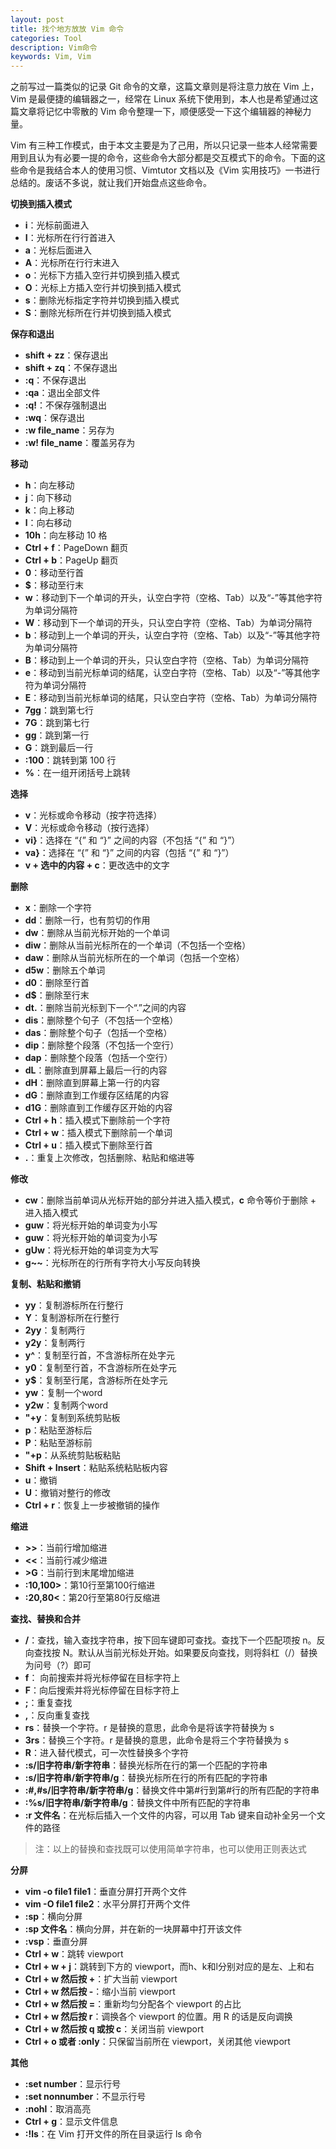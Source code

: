 ```yaml
---
layout: post
title: 找个地方放放 Vim 命令
categories: Tool
description: Vim命令
keywords: Vim, Vim
---
```


之前写过一篇类似的记录 Git 命令的文章，这篇文章则是将注意力放在 Vim 上，Vim 是最便捷的编辑器之一，经常在 Linux 系统下使用到，本人也是希望通过这篇文章将记忆中零散的 Vim 命令整理一下，顺便感受一下这个编辑器的神秘力量。

Vim 有三种工作模式，由于本文主要是为了己用，所以只记录一些本人经常需要用到且认为有必要一提的命令，这些命令大部分都是交互模式下的命令。下面的这些命令是我结合本人的使用习惯、Vimtutor 文档以及《Vim 实用技巧》一书进行总结的。废话不多说，就让我们开始盘点这些命令。

**切换到插入模式**

- **i**：光标前面进入
- **I**：光标所在行行首进入
- **a**：光标后面进入
- **A**：光标所在行行末进入
- **o**：光标下方插入空行并切换到插入模式
- **O**：光标上方插入空行并切换到插入模式
- **s**：删除光标指定字符并切换到插入模式
- **S**：删除光标所在行并切换到插入模式

**保存和退出**

- **shift + zz**：保存退出
- **shift + zq**：不保存退出
- **:q**：不保存退出
- **:qa**：退出全部文件
- **:q!**：不保存强制退出
- **:wq**：保存退出
- **:w file_name**：另存为
- **:w! file_name**：覆盖另存为

**移动**

- **h**：向左移动
- **j**：向下移动
- **k**：向上移动
- **l**：向右移动
- **10h**：向左移动 10 格
- **Ctrl + f**：PageDown 翻页
- **Ctrl + b**：PageUp 翻页
- **0**：移动至行首
- **$**：移动至行末
- **w**：移动到下一个单词的开头，认空白字符（空格、Tab）以及“-”等其他字符为单词分隔符
- **W**：移动到下一个单词的开头，只认空白字符（空格、Tab）为单词分隔符
- **b**：移动到上一个单词的开头，认空白字符（空格、Tab）以及“-”等其他字符为单词分隔符
- **B**：移动到上一个单词的开头，只认空白字符（空格、Tab）为单词分隔符
- **e**：移动到当前光标单词的结尾，认空白字符（空格、Tab）以及“-”等其他字符为单词分隔符
- **E**：移动到当前光标单词的结尾，只认空白字符（空格、Tab）为单词分隔符
- **7gg**：跳到第七行
- **7G**：跳到第七行
- **gg**：跳到第一行
- **G**：跳到最后一行
- **:100**：跳转到第 100 行
- **%**：在一组开闭括号上跳转

**选择**

- **v**：光标或命令移动（按字符选择）
- **V**：光标或命令移动（按行选择）
- **vi}**：选择在 “{” 和 “}” 之间的内容（不包括 “{” 和 “}”）
- **va}**：选择在 “{” 和 “}” 之间的内容（包括 “{” 和 “}”）
- **v + 选中的内容 + c**：更改选中的文字

**删除**

- **x**：删除一个字符
- **dd**：删除一行，也有剪切的作用
- **dw**：删除从当前光标开始的一个单词
- **diw**：删除从当前光标所在的一个单词（不包括一个空格）
- **daw**：删除从当前光标所在的一个单词（包括一个空格）
- **d5w**：删除五个单词
- **d0**：删除至行首
- **d$**：删除至行末
- **dt.**：删除当前光标到下一个“.”之间的内容
- **dis**：删除整个句子（不包括一个空格）
- **das**：删除整个句子（包括一个空格）
- **dip**：删除整个段落（不包括一个空行）
- **dap**：删除整个段落（包括一个空行）
- **dL**：删除直到屏幕上最后一行的内容
- **dH**：删除直到屏幕上第一行的内容
- **dG**：删除直到工作缓存区结尾的内容
- **d1G**：删除直到工作缓存区开始的内容
- **Ctrl + h**：插入模式下删除前一个字符
- **Ctrl + w**：插入模式下删除前一个单词
- **Ctrl + u**：插入模式下删除至行首
- **.**：重复上次修改，包括删除、粘贴和缩进等

**修改**

- **cw**：删除当前单词从光标开始的部分并进入插入模式，**c** 命令等价于删除 + 进入插入模式
- **guw**：将光标开始的单词变为小写
- **guw**：将光标开始的单词变为小写
- **gUw**：将光标开始的单词变为大写
- **g~~**：光标所在的行所有字符大小写反向转换

**复制、粘贴和撤销**

- **yy**：复制游标所在行整行
- **Y**：复制游标所在行整行
- **2yy**：复制两行
- **y2y**：复制两行
- **y^**：复制至行首，不含游标所在处字元
- **y0**：复制至行首，不含游标所在处字元
- **y$**：复制至行尾，含游标所在处字元
- **yw**：复制一个word
- **y2w**：复制两个word
- **"+y**：复制到系统剪贴板
- **p**：粘贴至游标后
- **P**：粘贴至游标前
- **"+p**：从系统剪贴板粘贴
- **Shift + Insert**：粘贴系统粘贴板内容
- **u**：撤销
- **U**：撤销对整行的修改
- **Ctrl + r**：恢复上一步被撤销的操作

**缩进**

- **>>**：当前行增加缩进
- **<<**：当前行减少缩进
- **>G**：当前行到末尾增加缩进
- **:10,100>**：第10行至第100行缩进
- **:20,80<**：第20行至第80行反缩进

**查找、替换和合并**

- **/**：查找，输入查找字符串，按下回车键即可查找。查找下一个匹配项按 n。反向查找按 N。默认从当前光标处开始。如果要反向查找，则将斜杠（/）替换为问号（?）即可
- **f**： 向前搜索并将光标停留在目标字符上
- **F**：向后搜索并将光标停留在目标字符上
- **;**：重复查找
- **,**：反向重复查找
- **rs**：替换一个字符。r 是替换的意思，此命令是将该字符替换为 s
- **3rs**：替换三个字符。r 是替换的意思，此命令是将三个字符替换为 s
- **R**：进入替代模式，可一次性替换多个字符
- **:s/旧字符串/新字符串**：替换光标所在行的第一个匹配的字符串
- **:s/旧字符串/新字符串/g**：替换光标所在行的所有匹配的字符串
- **:#,#s/旧字符串/新字符串/g**：替换文件中第#行到第#行的所有匹配的字符串
- **:%s/旧字符串/新字符串/g**：替换文件中所有匹配的字符串
- **:r 文件名**：在光标后插入一个文件的内容，可以用 Tab 键来自动补全另一个文件的路径

> 注：以上的替换和查找既可以使用简单字符串，也可以使用正则表达式

**分屏**

- **vim -o file1 file1**：垂直分屏打开两个文件
- **vim -O file1 file2**：水平分屏打开两个文件
- **:sp**：横向分屏
- **:sp 文件名**：横向分屏，并在新的一块屏幕中打开该文件
- **:vsp**：垂直分屏
- **Ctrl + w**：跳转 viewport
- **Ctrl + w + j**：跳转到下方的 viewport，而h、k和l分别对应的是左、上和右
- **Ctrl + w 然后按 +**：扩大当前 viewport
- **Ctrl + w 然后按 -**：缩小当前 viewport
- **Ctrl + w 然后按 =**：重新均匀分配各个 viewport 的占比
- **Ctrl + w 然后按 r**：调换各个 viewport 的位置。用 R 的话是反向调换
- **Ctrl + w 然后按 q 或按 c**：关闭当前 viewport
- **Ctrl + o 或者 :only**：只保留当前所在 viewport，关闭其他 viewport

**其他**

- **:set number**：显示行号
- **:set nonnumber**：不显示行号
- **:nohl**：取消高亮
- **Ctrl + g**：显示文件信息
- **:!ls**：在 Vim 打开文件的所在目录运行 ls 命令